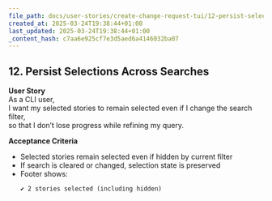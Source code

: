 ```yaml
---
file_path: docs/user-stories/create-change-request-tui/12-persist-selections-across-searches.md
created_at: 2025-03-24T19:38:44+01:00
last_updated: 2025-03-24T19:38:44+01:00
_content_hash: c7aa6e925cf7e3d5aed6a4146032ba07
---
```


## 12. Persist Selections Across Searches

**User Story**  
As a CLI user,  
I want my selected stories to remain selected even if I change the search filter,  
so that I don’t lose progress while refining my query.

**Acceptance Criteria**
- Selected stories remain selected even if hidden by current filter
- If search is cleared or changed, selection state is preserved
- Footer shows:
	```
	✔ 2 stories selected (including hidden)
	```